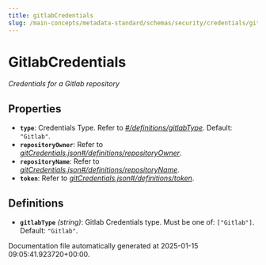 ```yaml
---
title: gitlabCredentials
slug: /main-concepts/metadata-standard/schemas/security/credentials/gitlabcredentials
---
```


# GitlabCredentials

*Credentials for a Gitlab repository*

## Properties

- **`type`**: Credentials Type. Refer to *[#/definitions/gitlabType](#definitions/gitlabType)*. Default: `"Gitlab"`.
- **`repositoryOwner`**: Refer to *[gitCredentials.json#/definitions/repositoryOwner](#tCredentials.json#/definitions/repositoryOwner)*.
- **`repositoryName`**: Refer to *[gitCredentials.json#/definitions/repositoryName](#tCredentials.json#/definitions/repositoryName)*.
- **`token`**: Refer to *[gitCredentials.json#/definitions/token](#tCredentials.json#/definitions/token)*.
## Definitions

- **`gitlabType`** *(string)*: Gitlab Credentials type. Must be one of: `["Gitlab"]`. Default: `"Gitlab"`.


Documentation file automatically generated at 2025-01-15 09:05:41.923720+00:00.
